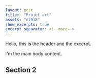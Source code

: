 ```yaml
---
layout: post
title:  "Projet art"
assets: "d2018"
show_excerpts: true
excerpt_separator: <!--more-->
---
```

Hello, this is the header and the excerpt.
<!--more-->

I'm the main body content.

## Section 2
